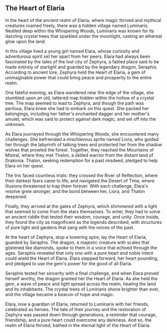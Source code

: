 ## The Heart of Elaria

In the heart of the ancient realm of Elaria, where magic thrived and mythical creatures roamed freely, there was a hidden village named Luminaris. Nestled deep within the Whispering Woods, Luminaris was known for its dazzling crystal trees that sparkled under the moonlight, casting an ethereal glow upon the land.

In this village lived a young girl named Elara, whose curiosity and adventurous spirit set her apart from her peers. Elara had always been fascinated by the tales of the lost city of Zephyra, a fabled place said to be made entirely of starlight and guarded by the legendary dragon, Seraphis. According to ancient lore, Zephyra held the Heart of Elaria, a gem of unimaginable power that could bring peace and prosperity to the entire realm.

One fateful evening, as Elara wandered near the edge of the village, she stumbled upon an old, tattered map hidden within the hollow of a crystal tree. The map seemed to lead to Zephyra, and though the path was perilous, Elara knew she had to embark on this quest. She packed her belongings, including her father's enchanted dagger and her mother's amulet, which was said to protect against dark magic, and set off into the unknown.

As Elara journeyed through the Whispering Woods, she encountered many challenges. She befriended a mischievous sprite named Liora, who guided her through the labyrinth of talking trees and protected her from the shadow wolves that prowled the forest. Together, they reached the Mountains of Mistral, where they met Thalon, a skilled warrior from the distant land of Drakonia. Thalon, seeking redemption for a past misdeed, pledged to help Elara on her quest.

The trio faced countless trials: they crossed the River of Reflection, where their darkest fears came to life, and navigated the Desert of Time, where illusions threatened to trap them forever. With each challenge, Elara's resolve grew stronger, and the bond between her, Liora, and Thalon deepened.

Finally, they arrived at the gates of Zephyra, which shimmered with a light that seemed to come from the stars themselves. To enter, they had to solve an ancient riddle that tested their wisdom, courage, and unity. Once inside, they found the city as magnificent as the legends described, with structures of pure light and gardens that sang with the voices of the past.

At the heart of Zephyra, atop a towering spire, lay the Heart of Elaria, guarded by Seraphis. The dragon, a majestic creature with scales that glistened like diamonds, spoke to them in a voice that echoed through the ages. Seraphis revealed that only one with a pure heart and noble intent could wield the Heart of Elaria. Elara stepped forward, her heart pounding, and pledged to use the gem's power for the good of all Elaria.

Seraphis tested her sincerity with a final challenge, and when Elara proved herself worthy, the dragon granted her the Heart of Elaria. As she held the gem, a wave of peace and light spread across the realm, healing the land and its inhabitants. The crystal trees of Luminaris shone brighter than ever, and the village became a beacon of hope and magic.

Elara, now a guardian of Elaria, returned to Luminaris with her friends, celebrated as heroes. The tale of their journey and the restoration of Zephyra was passed down through generations, a reminder that courage, friendship, and a pure heart could overcome any darkness. And so, the realm of Elaria thrived, bathed in the eternal light of the Heart of Elaria.